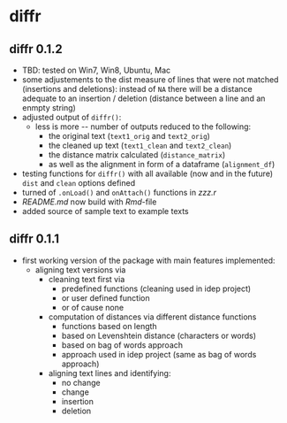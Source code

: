 # diffr

## diffr 0.1.2

- TBD: tested on Win7, Win8, Ubuntu, Mac
- some adjustements to the dist measure of lines that were not matched (insertions and deletions): instead of `NA` there will be a distance adequate to an insertion / deletion (distance between a line and an enmpty string)
- adjusted output of `diffr()`: 
    - less is more -- number of outputs reduced to the following: 
        - the original text (`text1_orig` and `text2_orig`)
        - the cleaned up text (`text1_clean` and `text2_clean`)
        - the distance matrix calculated (`distance_matrix`)
        - as well as the alignment in form of a dataframe (`alignment_df`)
- testing functions for `diffr()` with all available (now and in the future) `dist` and `clean` options defined
- turned of `.onLoad()` and `onAttach()` functions in *zzz.r*
- *README.md* now build with *Rmd*-file
- added source of sample text to example texts

## diffr 0.1.1

- first working version of the package with main features implemented:
    * aligning text versions via
        - cleaning text first via 
            * predefined functions (cleaning used in idep project)
            * or user defined function
            * or of cause none
        - computation of distances via different distance functions
            * functions based on length 
            * based on Levenshtein distance (characters or words)
            * based on bag of words approach 
            * approach used in idep project (same as bag of words approach)
        - aligning text lines and identifying:
            * no change
            * change
            * insertion
            * deletion
        
    

